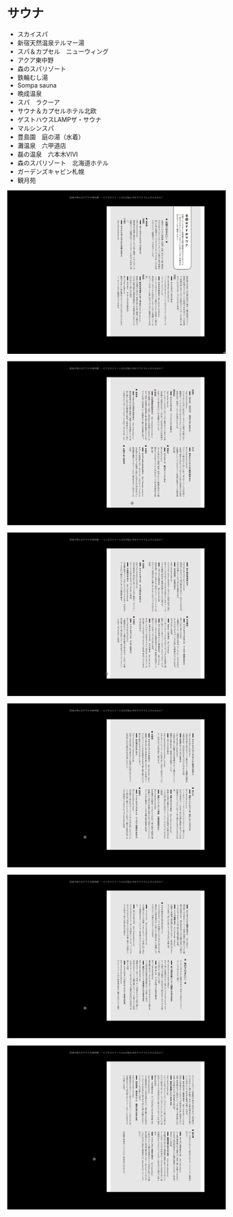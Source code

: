 # サウナ

- スカイスパ
- 新宿天然温泉テルマー湯
- スパ＆カプセル　ニューウィング
- アクア東中野
- 森のスパリゾート
- 鉄輪むし湯
- Sompa sauna
- 晩成温泉
- スパ　ラクーア
- サウナ＆カプセルホテル北欧
- ゲストハウスLAMPザ・サウナ
- マルシンスパ
- 豊島園　庭の湯（水着）
- 灘温泉　六甲道店
- 磊の温泉　六本木VIVI
- 森のスパリゾート　北海道ホテル
- ガーデンズキャビン札幌
- 観月苑

![IMG_1785.png](%E3%82%B5%E3%82%A6%E3%83%8A%208e7f6f13eded457ca9f2760c503b3dc6/IMG_1785.png)

![IMG_1786.png](%E3%82%B5%E3%82%A6%E3%83%8A%208e7f6f13eded457ca9f2760c503b3dc6/IMG_1786.png)

![IMG_1787.png](%E3%82%B5%E3%82%A6%E3%83%8A%208e7f6f13eded457ca9f2760c503b3dc6/IMG_1787.png)

![IMG_1788.png](%E3%82%B5%E3%82%A6%E3%83%8A%208e7f6f13eded457ca9f2760c503b3dc6/IMG_1788.png)

![IMG_1789.png](%E3%82%B5%E3%82%A6%E3%83%8A%208e7f6f13eded457ca9f2760c503b3dc6/IMG_1789.png)

![IMG_1790.png](%E3%82%B5%E3%82%A6%E3%83%8A%208e7f6f13eded457ca9f2760c503b3dc6/IMG_1790.png)